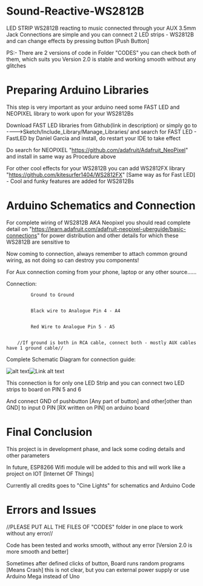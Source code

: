 # Sound-Reactive-WS2812B
LED STRIP WS2812B reacting to music connected through your AUX 3.5mm Jack
Connections are simple and you can connect 2 LED strips - WS2812B and can change effects by pressing button [Push Button]

PS:- There are 2 versions of code in Folder "CODES" you can check both of them, which suits you Version 2.0 is stable and working smooth without any glitches

# Preparing Arduino Libraries

This step is very important as your arduino need some FAST LED and NEOPIXEL library to work upon for your WS2812Bs

Download FAST LED libraries from Github(link in description) or simply go to ---->Sketch/Include_Library/Manage_Libraries/ and search for FAST LED - FastLED by Daniel Garcia and install, do restart your IDE to take effect

Do search for NEOPIXEL "https://github.com/adafruit/Adafruit_NeoPixel" and install in same way as Procedure above

For other cool effects for your WS2812B you can add WS2812FX library "https://github.com/kitesurfer1404/WS2812FX" [Same way as for Fast LED] - Cool and funky features are added for WS2812Bs

# Arduino Schematics and Connection

For complete wiring of WS2812B AKA Neopixel you should read complete detail on "https://learn.adafruit.com/adafruit-neopixel-uberguide/basic-connections" for power distribution and other details for which these WS2812B are sensitive to

Now coming to connection, always remember to attach common ground wiring, as not doing so can destroy you components!

For Aux connection coming from your phone, laptop or any other source......

Connection:

             Ground to Ground

            
             Black wire to Analogue Pin 4 - A4
             
             
             Red Wire to Analogue Pin 5 - A5
             
             
        //If ground is both in RCA cable, connect both - mostly AUX cables have 1 ground cable//
        
        
Complete Schematic Diagram for connection guide:

![alt text](https://user-images.githubusercontent.com/40523329/42878038-497a6bbc-8aa9-11e8-8569-0bb6781f5f54.png)![Link alt text](https://www.youtube.com/channel/UCOG6Bi2kvpDa1c8gHWZI5CQ)

This connection is for only one LED Strip and you can connect two LED strips to board on PIN 5 and 6

And connect GND of pushbutton [Any part of button] and other[other than GND] to input 0 PIN [RX written on PIN] on arduino board

# Final Conclusion

This project is in development phase, and lack some coding details and other parameters

In future, ESP8266 Wifi module will be added to this and will work like a project on IOT [Internet OF Things]

Currently all credits goes to "Cine Lights" for schematics and Arduino Code

# Errors and Issues

//PLEASE PUT ALL THE FILES OF "CODES" folder in one place to work without any error//

Code has been tested and works smooth, without any error [Version 2.0 is more smooth and better]

Sometimes after defined clicks of button, Board runs random programs [Means Crash] this is not clear, but you can external power supply or use Arduino Mega instead of Uno
